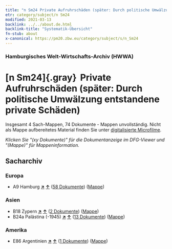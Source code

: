 ```yaml
---
title: "n Sm24 Private Aufruhrschäden (später: Durch politische Umwälzung entstandene private Schäden)"
etr: category/subject/n Sm24
modified: 2021-03-13
backlink: ../../about.de.html
backlink-title: "Systematik-Übersicht"
fn-stub: about
x-canonical: https://pm20.zbw.eu/category/subject/s/n_Sm24
---
```


### Hamburgisches Welt-Wirtschafts-Archiv (HWWA)
# [n Sm24]{.gray}&#8201; Private Aufruhrschäden (später: Durch politische Umwälzung entstandene private Schäden)&#160; 




Insgesamt 4 Sach-Mappen, 74 Dokumente - Mappen unvollständig.
Nicht als Mappe aufbereitetes Material finden Sie unter [digitalisierte Microfilme](/film/h1_sh.de.html).

_Klicken Sie "(xy Dokumente)" für die Dokumentanzeige im DFG-Viewer und "(Mappe)" für Mappeninformation._

## Sacharchiv




### Europa

- A9 Hamburg [**&nearr;**](../../../geo/i/140905/about.de.html "Hamburg (alle Mappen)") [**&uarr;**](../../../geo/about.de.html#A9 "Ländersystematik") (<a href="https://pm20.zbw.eu/dfgview/sh/140905,145812" title="über: Hamburg : Private Aufruhrschäden (später: Durch politische Umwälzung entstandene private Schäden)" target="_blank">58 Dokumente</a>) ([Mappe](../../../../folder/sh/1409xx/140905/1458xx/145812/about.de.html))

### Asien

- B18 Zypern [**&nearr;**](../../../geo/i/141079/about.de.html "Zypern (alle Mappen)") [**&uarr;**](../../../geo/about.de.html#B18 "Ländersystematik") (<a href="https://pm20.zbw.eu/dfgview/sh/141079,145812" title="über: Zypern : Private Aufruhrschäden (später: Durch politische Umwälzung entstandene private Schäden)" target="_blank">2 Dokumente</a>) ([Mappe](../../../../folder/sh/1410xx/141079/1458xx/145812/about.de.html))
- B24a Palästina (-1945) [**&nearr;**](../../../geo/i/141115/about.de.html "Palästina (-1945) (alle Mappen)") [**&uarr;**](../../../geo/about.de.html#B24a "Ländersystematik") (<a href="https://pm20.zbw.eu/dfgview/sh/141115,145812" title="über: Palästina (-1945) : Private Aufruhrschäden (später: Durch politische Umwälzung entstandene private Schäden)" target="_blank">13 Dokumente</a>) ([Mappe](../../../../folder/sh/1411xx/141115/1458xx/145812/about.de.html))

### Amerika

- E86 Argentinien [**&nearr;**](../../../geo/i/141692/about.de.html "Argentinien (alle Mappen)") [**&uarr;**](../../../geo/about.de.html#E86 "Ländersystematik") (<a href="https://pm20.zbw.eu/dfgview/sh/141692,145812" title="über: Argentinien : Private Aufruhrschäden (später: Durch politische Umwälzung entstandene private Schäden)" target="_blank">1 Dokumente</a>) ([Mappe](../../../../folder/sh/1416xx/141692/1458xx/145812/about.de.html))


